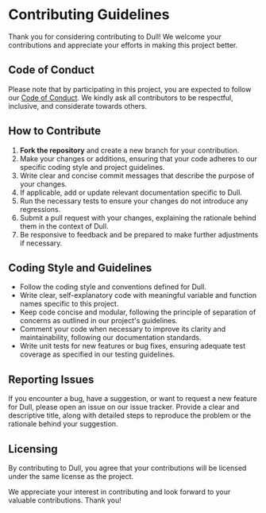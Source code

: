 # Contributing Guidelines

Thank you for considering contributing to Dull! We welcome your contributions and appreciate your efforts in making this project better.

## Code of Conduct

Please note that by participating in this project, you are expected to follow our [Code of Conduct](./CODE_OF_CONDUCT.md). We kindly ask all contributors to be respectful, inclusive, and considerate towards others.

## How to Contribute

1. **Fork the repository** and create a new branch for your contribution.
2. Make your changes or additions, ensuring that your code adheres to our specific coding style and project guidelines.
3. Write clear and concise commit messages that describe the purpose of your changes.
4. If applicable, add or update relevant documentation specific to Dull.
5. Run the necessary tests to ensure your changes do not introduce any regressions.
6. Submit a pull request with your changes, explaining the rationale behind them in the context of Dull.
7. Be responsive to feedback and be prepared to make further adjustments if necessary.

## Coding Style and Guidelines

- Follow the coding style and conventions defined for Dull.
- Write clear, self-explanatory code with meaningful variable and function names specific to this project.
- Keep code concise and modular, following the principle of separation of concerns as outlined in our project's guidelines.
- Comment your code when necessary to improve its clarity and maintainability, following our documentation standards.
- Write unit tests for new features or bug fixes, ensuring adequate test coverage as specified in our testing guidelines.

## Reporting Issues

If you encounter a bug, have a suggestion, or want to request a new feature for Dull, please open an issue on our issue tracker. Provide a clear and descriptive title, along with detailed steps to reproduce the problem or the rationale behind your suggestion.

## Licensing

By contributing to Dull, you agree that your contributions will be licensed under the same license as the project.

We appreciate your interest in contributing and look forward to your valuable contributions. Thank you!
